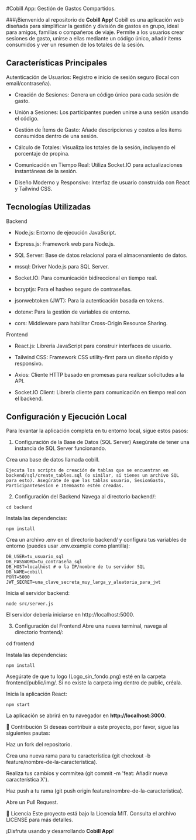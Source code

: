 #Cobill App: Gestión de Gastos Compartidos.

###¡Bienvenido al repositorio de **Cobill App**! Cobill es una aplicación web diseñada para simplificar la gestión y división de gastos en grupo, ideal para amigos, familias o compañeros de viaje. Permite a los usuarios crear sesiones de gasto, unirse a ellas mediante un código único, añadir ítems consumidos y ver un resumen de los totales de la sesión.

## Características Principales
 Autenticación de Usuarios: Registro e inicio de sesión seguro (local con email/contraseña).

- Creación de Sesiones: Genera un código único para cada sesión de gasto.

- Unión a Sesiones: Los participantes pueden unirse a una sesión usando el código.

- Gestión de Ítems de Gasto: Añade descripciones y costos a los ítems consumidos dentro de una sesión.

- Cálculo de Totales: Visualiza los totales de la sesión, incluyendo el porcentaje de propina.

- Comunicación en Tiempo Real: Utiliza Socket.IO para actualizaciones instantáneas de la sesión.

- Diseño Moderno y Responsivo: Interfaz de usuario construida con React y Tailwind CSS.

## Tecnologías Utilizadas
Backend
- Node.js: Entorno de ejecución JavaScript.

- Express.js: Framework web para Node.js.

- SQL Server: Base de datos relacional para el almacenamiento de datos.

- mssql: Driver Node.js para SQL Server.

- Socket.IO: Para comunicación bidireccional en tiempo real.

- bcryptjs: Para el hasheo seguro de contraseñas.

- jsonwebtoken (JWT): Para la autenticación basada en tokens.

- dotenv: Para la gestión de variables de entorno.

- cors: Middleware para habilitar Cross-Origin Resource Sharing.

Frontend
- React.js: Librería JavaScript para construir interfaces de usuario.

- Tailwind CSS: Framework CSS utility-first para un diseño rápido y responsivo.

- Axios: Cliente HTTP basado en promesas para realizar solicitudes a la API.

- Socket.IO Client: Librería cliente para comunicación en tiempo real con el backend.

## Configuración y Ejecución Local
Para levantar la aplicación completa en tu entorno local, sigue estos pasos:

1. Configuración de la Base de Datos (SQL Server)
Asegúrate de tener una instancia de SQL Server funcionando.

Crea una base de datos llamada cobill.

```Ejecuta los scripts de creación de tablas que se encuentran en backend/sql/create_tables.sql (o similar, si tienes un archivo SQL para esto). Asegúrate de que las tablas usuario, SesionGasto, ParticipanteSesion e ItemGasto estén creadas.```

2. Configuración del Backend
Navega al directorio backend/:

```cd backend```

Instala las dependencias:

```npm install```

Crea un archivo .env en el directorio backend/ y configura tus variables de entorno (puedes usar .env.example como plantilla):
```
DB_USER=tu_usuario_sql
DB_PASSWORD=tu_contraseña_sql
DB_HOST=localhost # o la IP/nombre de tu servidor SQL
DB_NAME=cobill
PORT=5000
JWT_SECRET=una_clave_secreta_muy_larga_y_aleatoria_para_jwt
```
Inicia el servidor backend:
```
node src/server.js
```
El servidor debería iniciarse en http://localhost:5000.

3. Configuración del Frontend
Abre una nueva terminal, navega al directorio frontend/:

cd frontend

Instala las dependencias:
```
npm install
```
Asegúrate de que tu logo (Logo_sin_fondo.png) esté en la carpeta frontend/public/img/. Si no existe la carpeta img dentro de public, créala.

Inicia la aplicación React:
```
npm start
```
La aplicación se abrirá en tu navegador en **http://localhost:3000**.

🤝 Contribución
Si deseas contribuir a este proyecto, por favor, sigue las siguientes pautas:

Haz un fork del repositorio.

Crea una nueva rama para tu característica (git checkout -b feature/nombre-de-la-caracteristica).

Realiza tus cambios y commitea (git commit -m 'feat: Añadir nueva característica X').

Haz push a tu rama (git push origin feature/nombre-de-la-caracteristica).

Abre un Pull Request.

📄 Licencia
Este proyecto está bajo la Licencia MIT. Consulta el archivo LICENSE para más detalles.

¡Disfruta usando y desarrollando **Cobill App**!
